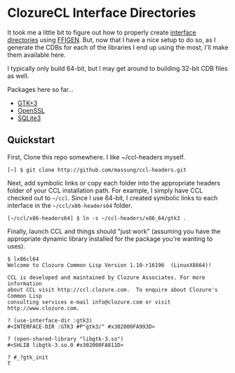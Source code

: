 # ClozureCL Interface Directories

It took me a little bit to figure out how to properly create [interface directories](http://ccl.clozure.com/docs/ccl.html#creating-new-interface-directories) using [FFIGEN](http://www.ccs.neu.edu/home/lth/ffigen). But, now that I have a nice setup to do so, as I generate the CDBs for each of the libraries I end up using the most, I'll make them available here.

I typically only build 64-bit, but I may get around to building 32-bit CDB files as well.

Packages here so far...

* [GTK+3](https://developer.gnome.org/gtk3/stable/)
* [OpenSSL](https://www.openssl.org/)
* [SQLite3](https://sqlite.org/)

## Quickstart

First, Clone this repo somewhere. I like ~/ccl-headers myself.

    [~] $ git clone http://github.com/massung/ccl-headers.git

Next, add symbolic links or copy each folder into the appropriate headers folder of your CCL installation path. For example, I simply have CCL checked out to `~/ccl`. Since I use 64-bit, I created symbolic links to each interface in the `~/ccl/x86-headers64` folder.

    [~/ccl/x86-headers64] $ ln -s ~/ccl-headers/x86_64/gtk3 .

Finally, launch CCL and things should "just work" (assuming you have the appropriate dynamic library installed for the package you're wanting to uses).

    $ lx86cl64
    Welcome to Clozure Common Lisp Version 1.10-r16196  (LinuxX8664)!

    CCL is developed and maintained by Clozure Associates. For more information
    about CCL visit http://ccl.clozure.com.  To enquire about Clozure's Common Lisp
    consulting services e-mail info@clozure.com or visit http://www.clozure.com.

    ? (use-interface-dir :gtk3)
    #<INTERFACE-DIR :GTK3 #P"gtk3/" #x302000FA993D>

    ? (open-shared-library "libgtk-3.so")
    #<SHLIB libgtk-3.so.0 #x302000FA811D>

    ? #_?gtk_init
    T
